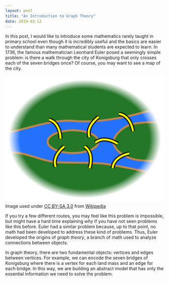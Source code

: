 ```yaml
---
layout: post
title: "An Introduction to Graph Theory"
date: 2019-03-12
---
```


In this post, I would like to introduce some mathematics rarely taught in primary school even though it is incredibly useful and the basics are easier to understand than many mathematical students are expected to learn. In 1736, the famous mathematician Leonhard Euler posed a seemingly simple problem: is there a walk through the city of Konigsburg that only crosses each of the seven bridges once? Of course, you may want to see a map of the city.

![Map of Seven Bridges of Konigsberg](/img/wiki-1280px-7_bridges.svg.png) Image used under [CC BY-SA 3.0](http://creativecommons.org/licenses/by-sa/3.0/) from [Wikipedia](https://commons.wikimedia.org/w/index.php?curid=990540)

If you try a few different routes, you may feel like this problem is impossible, but might have a hard time explaining *why* if you have not seen problems like this before. Euler had a similar problem because, up to that point, no math had been developed to address these kind of problems. Thus, Euler developed the origins of *graph theory*, a branch of math used to analyze connections between objects. 

In graph theory, there are two fundamental objects: vertices and edges between vertices. For example, we can encode the seven bridges of Konigsburg where there is a vertex for each land mass and an edge for each bridge. In this way, we are building an abstract model that has only the essential information we need to solve the problem.